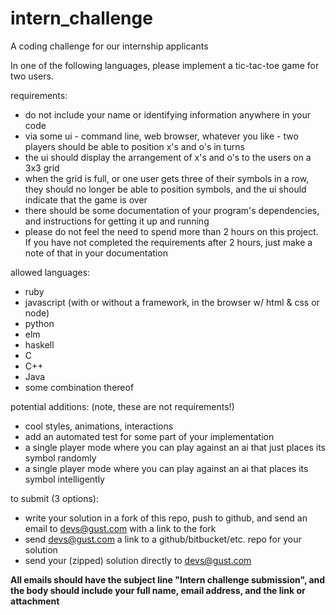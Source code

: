 # intern_challenge
A coding challenge for our internship applicants

In one of the following languages, please implement a tic-tac-toe game for two users.

requirements:
- do not include your name or identifying information anywhere in your code
- via some ui - command line, web browser, whatever you like - two players should be able to position x's and o's in turns
- the ui should display the arrangement of x's and o's to the users on a 3x3 grid
- when the grid is full, or one user gets three of their symbols in a row, they should no longer be able to position symbols, and the ui should indicate that the game is over
- there should be some documentation of your program's dependencies, and instructions for getting it up and running
- please do not feel the need to spend more than 2 hours on this project. If you have not completed the requirements after 2 hours, just make a note of that in your documentation

allowed languages:
- ruby
- javascript (with or without a framework, in the browser w/ html & css or node)
- python
- elm
- haskell
- C
- C++
- Java
- some combination thereof

potential additions: (note, these are not requirements!)
- cool styles, animations, interactions
- add an automated test for some part of your implementation
- a single player mode where you can play against an ai that just places its symbol randomly
- a single player mode where you can play against an ai that places its symbol intelligently

to submit (3 options):
- write your solution in a fork of this repo, push to github, and send an email to devs@gust.com with a link to the fork
- send devs@gust.com a link to a github/bitbucket/etc. repo for your solution 
- send your (zipped) solution directly to devs@gust.com

**All emails should have the subject line "Intern challenge submission", and the body should include your full name, email address, and the link or attachment**



